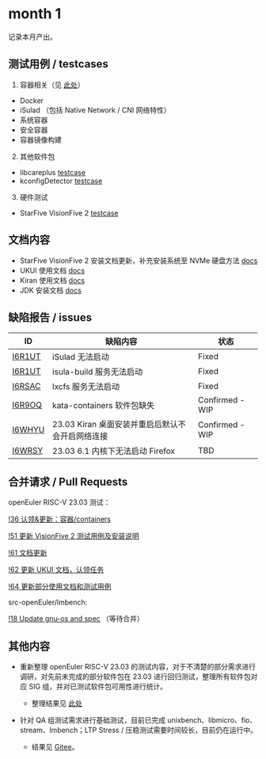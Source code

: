 # month 1

记录本月产出。

## 测试用例 / testcases

1. 容器相关（见 [此处](https://gitee.com/yunxiangluo/openeuler-riscv-2303-test/tree/master/System_and_Feature_Test/Containers)）

- Docker
- iSulad （包括 Native Network / CNI 网络特性）
- 系统容器
- 安全容器
- 容器镜像构建

2. 其他软件包
- libcareplus [testcase](https://gitee.com/yunxiangluo/openeuler-riscv-2303-test/tree/master/System_and_Feature_Test/libcareplus)
- kconfigDetector [testcase](https://gitee.com/yunxiangluo/openeuler-riscv-2303-test/tree/master/System_and_Feature_Test/kconfigDetector)

3. 硬件测试

- StarFive VisionFive 2 [testcase](https://gitee.com/yunxiangluo/openeuler-riscv-2303-test/tree/master/Hardware_Test/Visionfive2)

## 文档内容

- StarFive VisionFive 2 安装文档更新，补充安装系统至 NVMe 硬盘方法 [docs](https://gitee.com/yunxiangluo/openeuler-riscv-2303-test/tree/master/Installation_Book/Visionfive2)
- UKUI 使用文档 [docs](https://gitee.com/yunxiangluo/openeuler-riscv-2303-test/tree/master/User_Book/UKUI%E4%BD%BF%E7%94%A8%E6%89%8B%E5%86%8C)
- Kiran 使用文档 [docs](https://gitee.com/yunxiangluo/openeuler-riscv-2303-test/tree/master/User_Book/Kiran%E4%BD%BF%E7%94%A8%E6%89%8B%E5%86%8C)
- JDK 安装文档 [docs](https://gitee.com/yunxiangluo/openeuler-riscv-2303-test/tree/master/System_and_Feature_Test/JDK)

## 缺陷报告 / issues

|ID|缺陷内容|状态|
|-|-|-|
|[I6R1UT](https://gitee.com/openeuler/RISC-V/issues/I6R1UT)|iSulad 无法启动|Fixed|
|[I6R1UT](https://gitee.com/openeuler/RISC-V/issues/I6RDWA)|isula-build 服务无法启动|Fixed|
|[I6RSAC](https://gitee.com/openeuler/RISC-V/issues/I6RSAC)|lxcfs 服务无法启动|Fixed|
|[I6R9OQ](https://gitee.com/openeuler/RISC-V/issues/I6R9OQ)|kata-containers 软件包缺失|Confirmed - WIP|
|[I6WHYU](https://gitee.com/openeuler/RISC-V/issues/I6WHYU)|23.03 Kiran 桌面安装并重启后默认不会开启网络连接|Confirmed - WIP|
|[I6WRSY](https://gitee.com/openeuler/RISC-V/issues/I6WRSY)|23.03 6.1 内核下无法启动 Firefox|TBD|

## 合并请求 / Pull Requests

openEuler RISC-V 23.03 测试：

[!36 认领&更新：容器/containers](https://gitee.com/yunxiangluo/openeuler-riscv-2303-test/pulls/36)

[!51 更新 VisionFive 2 测试用例及安装说明](https://gitee.com/yunxiangluo/openeuler-riscv-2303-test/pulls/51)

[!61 文档更新](https://gitee.com/yunxiangluo/openeuler-riscv-2303-test/pulls/61)

[!62 更新 UKUI 文档，认领任务](https://gitee.com/yunxiangluo/openeuler-riscv-2303-test/pulls/62)

[!64 更新部分使用文档和测试用例](https://gitee.com/yunxiangluo/openeuler-riscv-2303-test/pulls/64)

src-openEuler/lmbench:

[!18 Update gnu-os and spec](https://gitee.com/src-openeuler/lmbench/pulls/18) （等待合并）

## 其他内容

- 重新整理 openEuler RISC-V 23.03 的测试内容，对于不清楚的部分需求进行调研，对先前未完成的部分软件包在 23.03 进行回归测试，整理所有软件包对应 SIG 组，并对已测试软件包可用性进行统计。

  - 整理结果见 [此处](../../misc/month1/what-is-this.md)

- 针对 QA 组测试需求进行基础测试，目前已完成 unixbench、libmicro、fio、stream、lmbench；LTP Stress / 压稳测试需要时间较长，目前仍在运行中。

  - 结果见 [Gitee](https://gitee.com/yunxiangluo/openeuler-riscv-2303-test/blob/master/BasicTest/res.md)。
